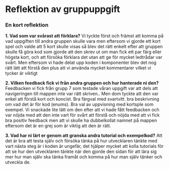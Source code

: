# Reflektion av gruppuppgift 

### En kort reflektion 
**1. Vad som var svårast att förklara?**
Vi tyckte först och främst att komma på vad uppgiften till andra gruppen skulle vara men eftersom vi gjorde ett kort spel och valde att 5 kort skulle visas så blev det rätt enkelt efter att gruppen skulle få göra kod som gjorde att den skrev ut om man fick ett par färg eller högsta kort, och att försöka förklara det utan att ge för mycket ledtrådar var svårt. Men eftersom vi hade delat upp koden i komponenter blev det nog rätt lätt att förstå den plus att vi använda mycket kommentarer vilket vi tycker är viktigt

**2. Vilken feedback fick vi från andra gruppen och hur hanterade ni den?**
Feedbacken vi fick från grupp 7 som testade våran uppgift var att dels att navigeringen till mappen inte var rätt skriven.. Men dom tyckte att den var enkel att förstå kort och koncist. Bra färgval med svartvitt. bra beskrivning om vad det är för kod (enums). Bra val av uppvisning med kortsple som exempel.
Vi snackade lite lätt om den efter att vi hade fått feedbacken och var nöjda med att den inte vart för svårt att förstå och nöjda med att vi fick bra positiv feedback men att vi skulle ha dubbelkollat namnet på mappen eftersom det är en grej som är viktig att den är rätt.

**3. Vad har ni lärt er genom att granska andra tutorial och exempelkod?**
Att det är bra att testa själv och försöka tänka på hur utvecklaren tänkte med vart nästa steg är i koden är ungefär, det hjälper mycket att kolla tutorials för att se hur den utvecklaren tänkte när den gjorde den sidan för att lära sig mer hur man själv ska tänka framåt och komma på hur man själv tänker och utveckla de.



